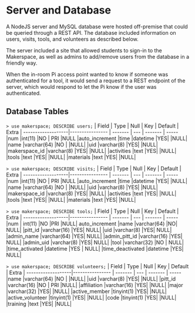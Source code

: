 # Server and Database
A NodeJS server and MySQL database were hosted off-premise that could be queried through a REST API. The database included information on users, visits, tools, and volunteers as described below.

The server included a site that allowed students to sign-in to the Makerspace, as well as admins to add/remove users from the database in a friendly way.

When the in-room Pi access point wanted to know if someone was authenticated for a tool, it would send a request to a REST endpoint of the server, which would respond to let the Pi know if the user was authenticated.

## Database Tables
`> use makerspace; DESCRIBE users;`
| Field              | Type            | Null    | Key | Default | Extra
| -------------------|---------------- | ------- | --- | ------- | -----
|num           |int(11)     |NO |  PRI |NULL    |auto_increment
|time          |datetime    |YES|      |NULL|
|name          |varchar(64) |NO |      |NULL|
|uid	          |varchar(8)  |YES|      |NULL|
|makerspace_id |varchar(8)  |YES|      |NULL|
|activities    |text        |YES|      |NULL|
|tools         |text        |YES|      |NULL|
|materials     |text        |YES|      |NULL|

`> use makerspace; DESCRIBE visits;`
| Field              | Type            | Null    | Key | Default | Extra
| -------------------|---------------- | ------- | --- | ------- | -----
|num           |int(11)     |NO |  PRI |NULL    |auto_increment
|time          |datetime    |YES|      |NULL|
|name          |varchar(64) |NO |      |NULL|
|uid           |varchar(8)  |YES|      |NULL|
|makerspace_id |varchar(8)  |YES|      |NULL|
|activities    |text        |YES|      |NULL|
|tools         |text        |YES|      |NULL|
|materials     |text        |YES|      |NULL|

`> use makerspace; DESCRIBE tools;`
| Field              | Type            | Null    | Key | Default | Extra
| -------------------|---------------- | ------- | --- | ------- | -----
|num	            | int(11)     |NO   |PRI  |NULL|   auto_increment
|name             |varchar(64) |NO|        NULL|
|pitt_id          |varchar(16) |YES|       NULL|
|uid              |varchar(8)  |YES|       NULL|
|admin_name       |varchar(64) |YES|       NULL|
|admin_pitt_id    |varchar(16) |YES|       NULL|
|admin_uid        |varchar(8)  |YES|       NULL|
|tool             |varchar(32) |NO |       NULL|
|time_activated   |datetime	 |YES |      NULL|
|time_deactivated |datetime    |YES|       NULL|

`> use makerspace; DESCRIBE volunteers;`
| Field              | Type            | Null    | Key | Default | Extra
| -------------------|---------------- | ------- | --- | ------- | -----
|name             |varchar(64) |NO |      |NULL|
|uid              |varchar(8)  |YES|      |NULL|
|pitt_id          |varchar(16) |NO |  PRI |NULL|
|affiliation      |varchar(16) |YES|      |NULL|
|major            |varchar(32) |YES|      |NULL|
|active_member    |tinyint(1)  |YES|      |NULL|
|active_volunteer |tinyint(1)  |YES|      |NULL|
|code             |tinyint(1)  |YES|      |NULL|
|training         |text        |YES|      |NULL|
